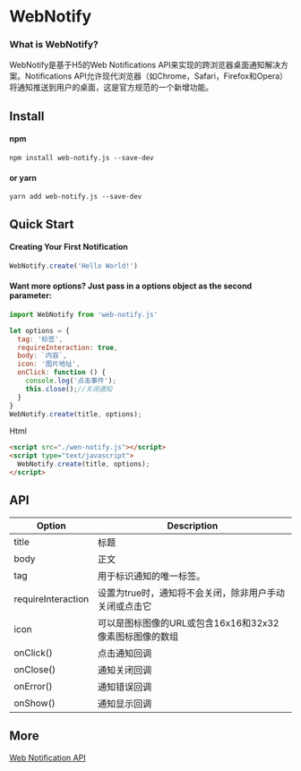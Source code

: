 # WebNotify

### What is WebNotify? ###

WebNotify是基于H5的Web Notifications API来实现的跨浏览器桌面通知解决方案。Notifications API允许现代浏览器（如Chrome，Safari，Firefox和Opera）将通知推送到用户的桌面，这是官方规范的一个新增功能。

## Install
#### npm

```
npm install web-notify.js --save-dev
```

#### or yarn

```
yarn add web-notify.js --save-dev
```


## Quick Start
#### Creating Your First Notification
```javascript
WebNotify.create('Hello World!')
```
#### Want more options? Just pass in a options object as the second parameter:
``` javascript
import WebNotify from 'web-notify.js'

let options = {
  tag: '标签',
  requireInteraction: true,
  body: `内容`,
  icon: '图片地址',
  onClick: function () {
    console.log('点击事件');
    this.close();//关闭通知
  }
}
WebNotify.create(title, options);
```
Html
```html
<script src="./wen-notify.js"></script>
<script type="text/javascript">
  WebNotify.create(title, options);
</script>
```
## API
Option     | Description
-------- | ---
title    | 标题
body     | 正文
tag      | 用于标识通知的唯一标签。
requireInteraction     | 设置为true时，通知将不会关闭，除非用户手动关闭或点击它
icon     | 可以是图标图像的URL或包含16x16和32x32像素图标图像的数组
onClick()     | 点击通知回调
onClose()     | 通知关闭回调
onError()     | 通知错误回调
onShow()      | 通知显示回调

## More
 [Web Notification API](https://developer.mozilla.org/zh-CN/docs/Web/API/notification/Using_Web_Notifications)
